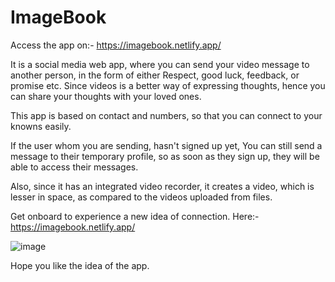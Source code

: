 # ImageBook

Access the app on:- https://imagebook.netlify.app/

It is a social media web app, where you can send your video message to another person, in the form of either Respect, good luck, feedback, or promise etc.
Since videos is a better way of expressing thoughts, hence you can share your thoughts with your loved ones.

This app is based on contact and numbers, so that you can connect to your knowns easily.

If the user whom you are sending, hasn't signed up yet, You can still send a message to their temporary profile, so as soon as they sign up, they will be able to access their messages.

Also, since it has an integrated video recorder, it creates a video, which is lesser in space, as compared to the videos uploaded from files.

Get onboard to experience a new idea of connection. 
Here:- https://imagebook.netlify.app/

![image](https://github.com/prannjalsinghh/ImageBook/assets/90549245/53ce2912-03c7-4744-9578-8f65507eb8fa)


Hope you like the idea of the app.
